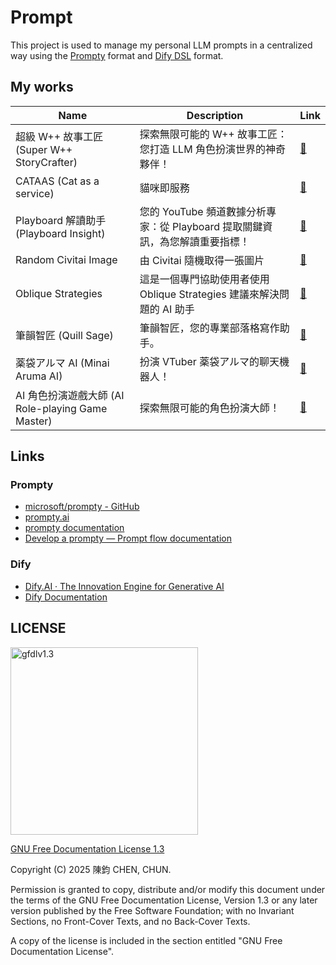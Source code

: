 # Prompt

This project is used to manage my personal LLM prompts in a centralized way using the [Prompty](https://github.com/microsoft/prompty) format and [Dify DSL](https://docs.dify.ai/guides/application-orchestrate/creating-an-application#creating-from-a-dsl-file) format.

## My works

| Name | Description | Link |
|--|--|--|
| 超級 W++ 故事工匠 (Super W++ StoryCrafter) | 探索無限可能的 W++ 故事工匠：您打造 LLM 角色扮演世界的神奇夥伴！ | [🔗](/super-wpp-storycrafter/) |
| CATAAS (Cat as a service) | 貓咪即服務 | [🔗](/cat-as-a-service/) |
| Playboard 解讀助手 (Playboard Insight) | 您的 YouTube 頻道數據分析專家：從 Playboard 提取關鍵資訊，為您解讀重要指標！ | [🔗](/playboard-insight/) |
| Random Civitai Image | 由 Civitai 隨機取得一張圖片 | [🔗](/random-civitai-imagimage) |
| Oblique Strategies | 這是一個專門協助使用者使用 Oblique Strategies 建議來解決問題的 AI 助手 | [🔗](/oblique-strategies) |
| 筆韻智匠 (Quill Sage) | 筆韻智匠，您的專業部落格寫作助手。 | [🔗](/quill-sage/) |
| 薬袋アルマ AI (Minai Aruma AI) | 扮演 VTuber 薬袋アルマ的聊天機器人！ | [🔗](/minai-aruma-ai/) |
| AI 角色扮演遊戲大師 (AI Role-playing Game Master) | 探索無限可能的角色扮演大師！ | [🔗](/ai-role-playing-game-master/) |

## Links

### Prompty

- [microsoft/prompty - GitHub](https://github.com/microsoft/prompty)
- [prompty.ai](https://prompty.ai/)
- [prompty documentation](https://prompty.ai/docs)
- [Develop a prompty — Prompt flow documentation](https://microsoft.github.io/promptflow/how-to-guides/develop-a-prompty/index.html)

### Dify

- [Dify.AI · The Innovation Engine for Generative AI](https://dify.ai/)
- [Dify Documentation](https://docs.dify.ai/)

## LICENSE

<img src="https://github.com/user-attachments/assets/4473e086-3f81-4f0a-be35-fa4f41b4de7c" alt="gfdlv1.3" width="300" />

[GNU Free Documentation License 1.3](/LICENSE)

Copyright (C)  2025 陳鈞 CHEN, CHUN.

Permission is granted to copy, distribute and/or modify this document under the terms of the GNU Free Documentation License, Version 1.3 or any later version published by the Free Software Foundation; with no Invariant Sections, no Front-Cover Texts, and no Back-Cover Texts.

A copy of the license is included in the section entitled "GNU Free Documentation License".
